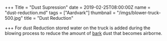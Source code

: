 +++
Title = "Dust Supression"
date = 2019-02-25T08:00:00Z
name = "dust-reduction.md"
tags = ["Aardvark"]
thumbnail = "/imgs/blower-truck-500.jpg"
title = "Dust Reduction"

+++
For dust Reduction stored water on the truck is added during the blowing process to reduce the amount of [bark](/products/fine-dark-bark-2/ "bark") dust that becomes airborne. 